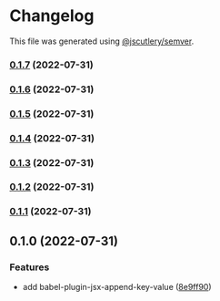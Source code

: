 # Changelog

This file was generated using [@jscutlery/semver](https://github.com/jscutlery/semver).

### [0.1.7](https://github.com/UNDERCOVERj/babel-plugins/compare/babel-plugin-jsx-append-key-value-0.1.6...babel-plugin-jsx-append-key-value-0.1.7) (2022-07-31)

### [0.1.6](https://github.com/UNDERCOVERj/babel-plugins/compare/babel-plugin-jsx-append-key-value-0.1.5...babel-plugin-jsx-append-key-value-0.1.6) (2022-07-31)

### [0.1.5](https://github.com/UNDERCOVERj/babel-plugins/compare/babel-plugin-jsx-append-key-value-0.1.4...babel-plugin-jsx-append-key-value-0.1.5) (2022-07-31)

### [0.1.4](https://github.com/UNDERCOVERj/babel-plugins/compare/babel-plugin-jsx-append-key-value-0.1.3...babel-plugin-jsx-append-key-value-0.1.4) (2022-07-31)

### [0.1.3](https://github.com/UNDERCOVERj/babel-plugins/compare/babel-plugin-jsx-append-key-value-0.1.2...babel-plugin-jsx-append-key-value-0.1.3) (2022-07-31)

### [0.1.2](https://github.com/UNDERCOVERj/babel-plugins/compare/babel-plugin-jsx-append-key-value-0.1.1...babel-plugin-jsx-append-key-value-0.1.2) (2022-07-31)

### [0.1.1](https://github.com/UNDERCOVERj/babel-plugins/compare/babel-plugin-jsx-append-key-value-0.1.0...babel-plugin-jsx-append-key-value-0.1.1) (2022-07-31)

## 0.1.0 (2022-07-31)


### Features

* add babel-plugin-jsx-append-key-value ([8e9ff90](https://github.com/UNDERCOVERj/babel-plugins/commit/8e9ff90d6c49834ae4c634c7b3c86d8cf73af37e))
